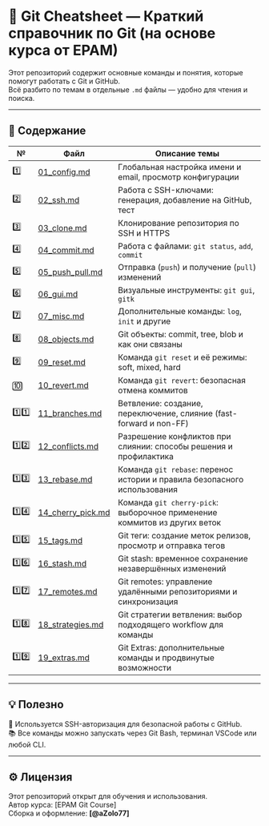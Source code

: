 # 🧠 Git Cheatsheet — Краткий справочник по Git (на основе курса от EPAM)

Этот репозиторий содержит основные команды и понятия, которые помогут работать с Git и GitHub.  
Всё разбито по темам в отдельные `.md` файлы — удобно для чтения и поиска.

---

## 📂 Содержание

| №   | Файл                | Описание темы                                 |
|-----|---------------------|-----------------------------------------------|
| 1️⃣ | [01_config.md](./01_config.md)       | Глобальная настройка имени и email, просмотр конфигурации |
| 2️⃣ | [02_ssh.md](./02_ssh.md)             | Работа с SSH-ключами: генерация, добавление на GitHub, тест |
| 3️⃣ | [03_clone.md](./03_clone.md)         | Клонирование репозитория по SSH и HTTPS         |
| 4️⃣ | [04_commit.md](./04_commit.md)       | Работа с файлами: `git status`, `add`, `commit` |
| 5️⃣ | [05_push_pull.md](./05_push_pull.md) | Отправка (`push`) и получение (`pull`) изменений |
| 6️⃣ | [06_gui.md](./06_gui.md)             | Визуальные инструменты: `git gui`, `gitk`       |
| 7️⃣ | [07_misc.md](./07_misc.md)           | Дополнительные команды: `log`, `init` и другие |
| 8️⃣ | [08_objects.md](./08_objects.md)     | Git объекты: commit, tree, blob и как они связаны |
| 9️⃣ | [09_reset.md](./09_reset.md)         | Команда `git reset` и её режимы: soft, mixed, hard |
| 🔟 | [10_revert.md](./10_revert.md)       | Команда `git revert`: безопасная отмена коммитов |
| 1️⃣1️⃣ | [11_branches.md](./11_branches.md)   | Ветвление: создание, переключение, слияние (fast-forward и non-FF) |
| 1️⃣2️⃣ | [12_conflicts.md](./12_conflicts.md) | Разрешение конфликтов при слиянии: способы решения и профилактика |
| 1️⃣3️⃣ | [13_rebase.md](./13_rebase.md)       | Команда `git rebase`: перенос истории и правила безопасного использования |
| 1️⃣4️⃣ | [14_cherry_pick.md](./14_cherry_pick.md) | Команда `git cherry-pick`: выборочное применение коммитов из других веток |
| 1️⃣5️⃣ | [15_tags.md](./15_tags.md)           | Git теги: создание меток релизов, просмотр и отправка тегов |
| 1️⃣6️⃣ | [16_stash.md](./16_stash.md)         | Git stash: временное сохранение незавершённых изменений |
| 1️⃣7️⃣ | [17_remotes.md](./17_remotes.md)     | Git remotes: управление удалёнными репозиториями и синхронизация |
| 1️⃣8️⃣ | [18_strategies.md](./18_strategies.md) | Git стратегии ветвления: выбор подходящего workflow для команды |
| 1️⃣9️⃣ | [19_extras.md](./19_extras.md)       | Git Extras: дополнительные команды и продвинутые возможности    |

---

## 💡 Полезно

🔐 Используется SSH-авторизация для безопасной работы с GitHub.  
📚 Все команды можно запускать через Git Bash, терминал VSCode или любой CLI.

---

## ⚙️ Лицензия

Этот репозиторий открыт для обучения и использования.  
Автор курса: [EPAM Git Course]  
Сборка и оформление: **[@aZolo77]**